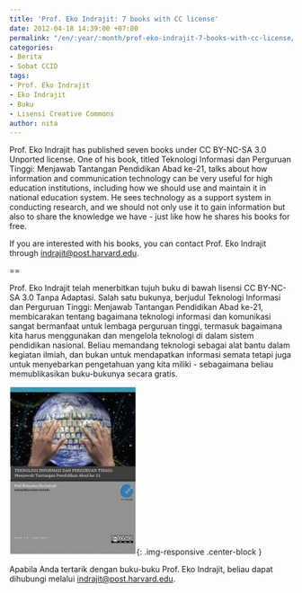 ```yaml
---
title: 'Prof. Eko Indrajit: 7 books with CC license'
date: 2012-04-18 14:39:00 +07:00
permalink: "/en/:year/:month/prof-eko-indrajit-7-books-with-cc-license/"
categories:
- Berita
- Sobat CCID
tags:
- Prof. Eko Indrajit
- Eko Indrajit
- Buku
- Lisensi Creative Commons
author: nita
---
```


Prof. Eko Indrajit has published seven books under CC BY-NC-SA 3.0 Unported license. One of his book, titled Teknologi Informasi dan Perguruan Tinggi: Menjawab Tantangan Pendidikan Abad ke-21, talks about how information and communication technology can be very useful for high education institutions, including how we should use and maintain it in national education system. He sees technology as a support system in conducting research, and we should not only use it to gain information but also to share the knowledge we have - just like how he shares his books for free. 

If you are interested with his books, you can contact Prof. Eko Indrajit through indrajit@post.harvard.edu.

==

Prof. Eko Indrajit telah menerbitkan tujuh buku di bawah lisensi CC BY-NC-SA 3.0 Tanpa Adaptasi. Salah satu bukunya, berjudul Teknologi Informasi dan Perguruan Tinggi: Menjawab Tantangan Pendidikan Abad ke-21, membicarakan tentang bagaimana teknologi informasi dan komunikasi sangat bermanfaat untuk lembaga perguruan tinggi, termasuk bagaimana kita harus menggunakan dan mengelola teknologi di dalam sistem pendidikan nasional. Beliau memandang teknologi sebagai alat bantu dalam kegiatan ilmiah, dan bukan untuk mendapatkan informasi semata tetapi juga untuk menyebarkan pengetahuan yang kita miliki - sebagaimana beliau memublikasikan buku-bukunya secara gratis.

![TIKPerguruanTinggi-226x300.jpg](/uploads/TIKPerguruanTinggi-226x300.jpg){: .img-responsive .center-block }

Apabila Anda tertarik dengan buku-buku Prof. Eko Indrajit, beliau dapat dihubungi melalui indrajit@post.harvard.edu.
